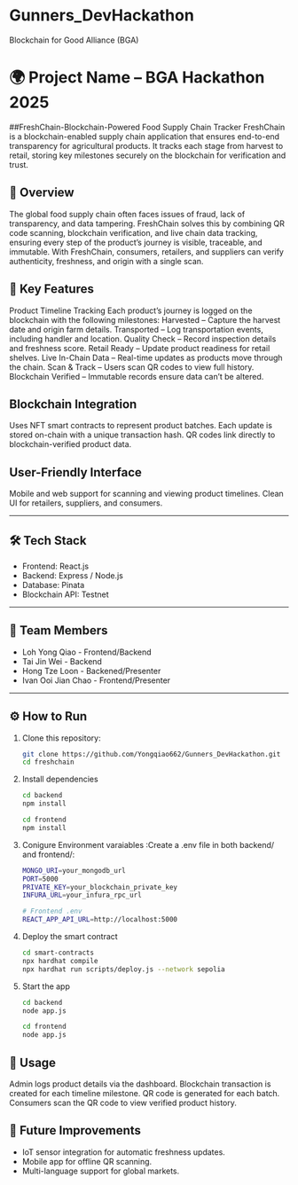 # Gunners_DevHackathon
Blockchain for Good Alliance (BGA)
# 🌍 Project Name – BGA Hackathon 2025

##FreshChain-Blockchain-Powered Food Supply Chain Tracker
FreshChain is a blockchain-enabled supply chain application that ensures end-to-end transparency for agricultural products. It tracks each stage from harvest to retail, storing key milestones securely on the blockchain for verification and trust.

## 🚀 Overview
The global food supply chain often faces issues of fraud, lack of transparency, and data tampering.
FreshChain solves this by combining QR code scanning, blockchain verification, and live chain data tracking, ensuring every step of the product’s journey is visible, traceable, and immutable.
With FreshChain, consumers, retailers, and suppliers can verify authenticity, freshness, and origin with a single scan.

## 🚀 Key Features
Product Timeline Tracking
Each product’s journey is logged on the blockchain with the following milestones:
Harvested – Capture the harvest date and origin farm details.
Transported – Log transportation events, including handler and location.
Quality Check – Record inspection details and freshness score.
Retail Ready – Update product readiness for retail shelves.
Live In-Chain Data – Real-time updates as products move through the chain.
Scan & Track – Users scan QR codes to view full history.
Blockchain Verified – Immutable records ensure data can’t be altered.

## Blockchain Integration
Uses NFT smart contracts to represent product batches.
Each update is stored on-chain with a unique transaction hash.
QR codes link directly to blockchain-verified product data.

## User-Friendly Interface
Mobile and web support for scanning and viewing product timelines.
Clean UI for retailers, suppliers, and consumers.

---

## 🛠️ Tech Stack
- Frontend: React.js
- Backend: Express / Node.js
- Database: Pinata
- Blockchain API: Testnet

---

## 👥 Team Members
- Loh Yong Qiao - Frontend/Backend
- Tai Jin Wei - Backend
- Hong Tze Loon - Backened/Presenter
- Ivan Ooi Jian Chao - Frontend/Presenter

---

## ⚙️ How to Run
1. Clone this repository:
   ```bash
   git clone https://github.com/Yongqiao662/Gunners_DevHackathon.git
   cd freshchain

2. Install dependencies
   ```bash
   cd backend
   npm install

   cd frontend
   npm install

3. Conigure Environment varaiables
   :Create a .env file in both backend/ and frontend/:
    ```bash
   MONGO_URI=your_mongodb_url
   PORT=5000
   PRIVATE_KEY=your_blockchain_private_key
   INFURA_URL=your_infura_rpc_url
   
   # Frontend .env
   REACT_APP_API_URL=http://localhost:5000

 4. Deploy the smart contract
    ```bash
    cd smart-contracts
    npx hardhat compile
    npx hardhat run scripts/deploy.js --network sepolia

 5. Start the app
    ```bash
    cd backend
    node app.js

    cd frontend
    node app.js

## 📲 Usage
Admin logs product details via the dashboard.
Blockchain transaction is created for each timeline milestone.
QR code is generated for each batch.
Consumers scan the QR code to view verified product history.

## 📌 Future Improvements
- IoT sensor integration for automatic freshness updates.
- Mobile app for offline QR scanning.
- Multi-language support for global markets.


 

